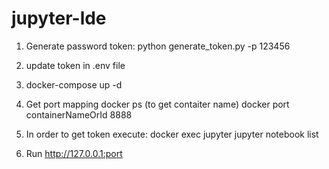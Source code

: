 # jupyter-lde

1) Generate password token:
python generate_token.py -p 123456

2) update token in .env file

3) docker-compose up -d

4) Get port mapping
docker ps
(to get contaiter name)
docker port containerNameOrId 8888

5) In order to get token execute:
docker exec jupyter jupyter notebook list

6) Run
http://127.0.0.1:port

